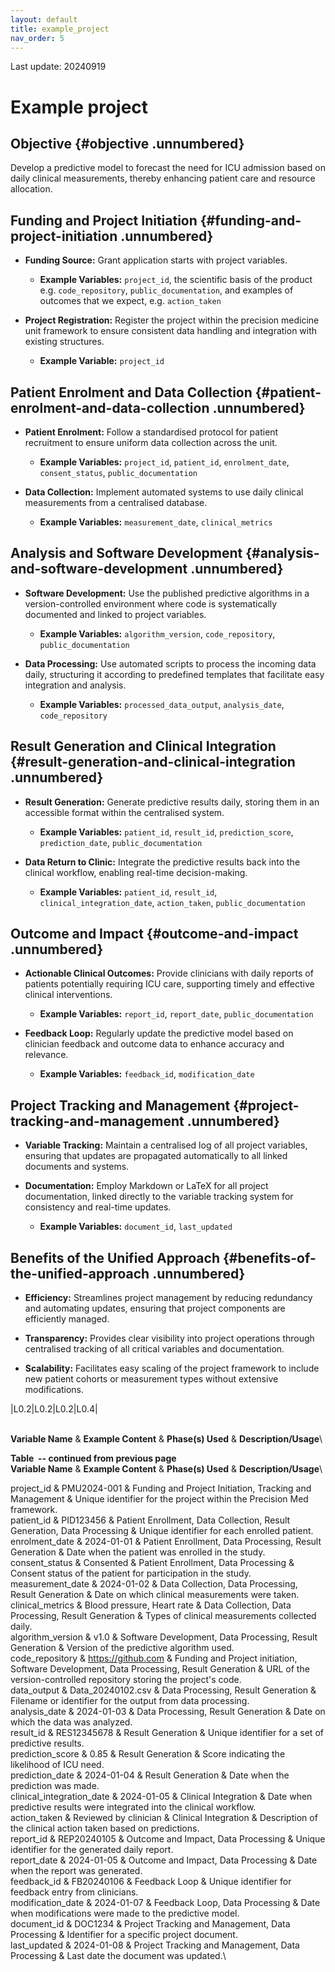 ```yaml
---
layout: default
title: example_project
nav_order: 5
---
```


Last update: 20240919

Example project
===============

Objective {#objective .unnumbered}
---------

Develop a predictive model to forecast the need for ICU admission based
on daily clinical measurements, thereby enhancing patient care and
resource allocation.

Funding and Project Initiation {#funding-and-project-initiation .unnumbered}
------------------------------

-   **Funding Source:** Grant application starts with project variables.

    -   **Example Variables:** `project_id`, the scientific basis of the
        product e.g. `code_repository`, `public_documentation`, and
        examples of outcomes that we expect, e.g. `action_taken`

-   **Project Registration:** Register the project within the precision
    medicine unit framework to ensure consistent data handling and
    integration with existing structures.

    -   **Example Variable:** `project_id`

Patient Enrolment and Data Collection {#patient-enrolment-and-data-collection .unnumbered}
-------------------------------------

-   **Patient Enrolment:** Follow a standardised protocol for patient
    recruitment to ensure uniform data collection across the unit.

    -   **Example Variables:** `project_id`, `patient_id`,
        `enrolment_date`, `consent_status`, `public_documentation`

-   **Data Collection:** Implement automated systems to use daily
    clinical measurements from a centralised database.

    -   **Example Variables:** `measurement_date`, `clinical_metrics`

Analysis and Software Development {#analysis-and-software-development .unnumbered}
---------------------------------

-   **Software Development:** Use the published predictive algorithms in
    a version-controlled environment where code is systematically
    documented and linked to project variables.

    -   **Example Variables:** `algorithm_version`, `code_repository`,
        `public_documentation`

-   **Data Processing:** Use automated scripts to process the incoming
    data daily, structuring it according to predefined templates that
    facilitate easy integration and analysis.

    -   **Example Variables:** `processed_data_output`, `analysis_date`,
        `code_repository`

Result Generation and Clinical Integration {#result-generation-and-clinical-integration .unnumbered}
------------------------------------------

-   **Result Generation:** Generate predictive results daily, storing
    them in an accessible format within the centralised system.

    -   **Example Variables:** `patient_id`, `result_id`,
        `prediction_score`, `prediction_date`, `public_documentation`

-   **Data Return to Clinic:** Integrate the predictive results back
    into the clinical workflow, enabling real-time decision-making.

    -   **Example Variables:** `patient_id`, `result_id`,
        `clinical_integration_date`, `action_taken`,
        `public_documentation`

Outcome and Impact {#outcome-and-impact .unnumbered}
------------------

-   **Actionable Clinical Outcomes:** Provide clinicians with daily
    reports of patients potentially requiring ICU care, supporting
    timely and effective clinical interventions.

    -   **Example Variables:** `report_id`, `report_date`,
        `public_documentation`

-   **Feedback Loop:** Regularly update the predictive model based on
    clinician feedback and outcome data to enhance accuracy and
    relevance.

    -   **Example Variables:** `feedback_id`, `modification_date`

Project Tracking and Management {#project-tracking-and-management .unnumbered}
-------------------------------

-   **Variable Tracking:** Maintain a centralised log of all project
    variables, ensuring that updates are propagated automatically to all
    linked documents and systems.

-   **Documentation:** Employ Markdown or LaTeX for all project
    documentation, linked directly to the variable tracking system for
    consistency and real-time updates.

    -   **Example Variables:** `document_id`, `last_updated`

Benefits of the Unified Approach {#benefits-of-the-unified-approach .unnumbered}
--------------------------------

-   **Efficiency:** Streamlines project management by reducing
    redundancy and automating updates, ensuring that project components
    are efficiently managed.

-   **Transparency:** Provides clear visibility into project operations
    through centralised tracking of all critical variables and
    documentation.

-   **Scalability:** Facilitates easy scaling of the project framework
    to include new patient cohorts or measurement types without
    extensive modifications.

\|L0.2\|L0.2\|L0.2\|L0.4\|

\
**Variable Name** & **Example Content** & **Phase(s) Used** &
**Description/Usage**\

**Table  -- continued from previous page**\
**Variable Name** & **Example Content** & **Phase(s) Used** &
**Description/Usage**\

project\_id & PMU2024-001 & Funding and Project Initiation, Tracking and
Management & Unique identifier for the project within the Precision Med
framework.\
patient\_id & PID123456 & Patient Enrollment, Data Collection, Result
Generation, Data Processing & Unique identifier for each enrolled
patient.\
enrolment\_date & 2024-01-01 & Patient Enrollment, Data Processing,
Result Generation & Date when the patient was enrolled in the study.\
consent\_status & Consented & Patient Enrollment, Data Processing &
Consent status of the patient for participation in the study.\
measurement\_date & 2024-01-02 & Data Collection, Data Processing,
Result Generation & Date on which clinical measurements were taken.\
clinical\_metrics & Blood pressure, Heart rate & Data Collection, Data
Processing, Result Generation & Types of clinical measurements collected
daily.\
algorithm\_version & v1.0 & Software Development, Data Processing,
Result Generation & Version of the predictive algorithm used.\
code\_repository & <https://github.com> & Funding and Project
initiation, Software Development, Data Processing, Result Generation &
URL of the version-controlled repository storing the project's code.\
data\_output & Data\_20240102.csv & Data Processing, Result Generation &
Filename or identifier for the output from data processing.\
analysis\_date & 2024-01-03 & Data Processing, Result Generation & Date
on which the data was analyzed.\
result\_id & RES12345678 & Result Generation & Unique identifier for a
set of predictive results.\
prediction\_score & 0.85 & Result Generation & Score indicating the
likelihood of ICU need.\
prediction\_date & 2024-01-04 & Result Generation & Date when the
prediction was made.\
clinical\_integration\_date & 2024-01-05 & Clinical Integration & Date
when predictive results were integrated into the clinical workflow.\
action\_taken & Reviewed by clinician & Clinical Integration &
Description of the clinical action taken based on predictions.\
report\_id & REP20240105 & Outcome and Impact, Data Processing & Unique
identifier for the generated daily report.\
report\_date & 2024-01-05 & Outcome and Impact, Data Processing & Date
when the report was generated.\
feedback\_id & FB20240106 & Feedback Loop & Unique identifier for
feedback entry from clinicians.\
modification\_date & 2024-01-07 & Feedback Loop, Data Processing & Date
when modifications were made to the predictive model.\
document\_id & DOC1234 & Project Tracking and Management, Data
Processing & Identifier for a specific project document.\
last\_updated & 2024-01-08 & Project Tracking and Management, Data
Processing & Last date the document was updated.\
